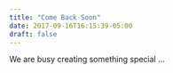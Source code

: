 ```yaml
---
title: "Come Back Soon"
date: 2017-09-16T16:15:39-05:00
draft: false
---
```


We are busy creating something special ...

